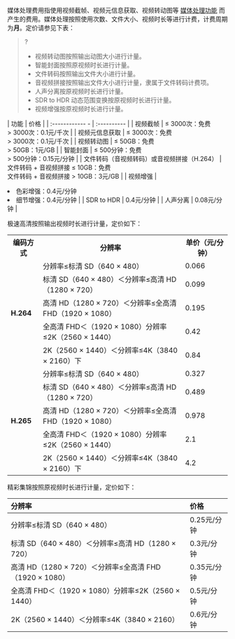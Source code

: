 媒体处理费用指使用视频截帧、视频元信息获取、视频转动图等 [媒体处理功能](https://cloud.tencent.com/document/product/460/47503) 而产生的费用。媒体处理按照使用次数、文件大小、视频时长等进行计费，计费周期为**月**。定价请参见下表：

>?
> - 视频转动图按照输出动图大小进行计量。
> - 智能封面按照原视频时长进行计量。
> - 文件转码按照输出文件大小进行计量。
> - 音视频拼接按照输出文件大小进行计量，隶属于文件转码计费项。
> - 人声分离按原视频时长进行计量。
> - SDR to HDR 动态范围变换按原视频时长进行计量。
> - 视频增强按原视频时长进行计量。

| 功能                   | 价格        |
| :------------     - | :---------- |
| 视频截帧            |    ≤ 3000次：免费<br>> 3000次：0.1元/千次  |
| 视频元信息获取   |    ≤ 3000次：免费<br>> 3000次：0.1元/千次  |
| 视频转动图         |     ≤ 50GB：免费<br>> 50GB：1元/GB      |
| 智能封面            |      ≤ 500分钟：免费<br>> 500分钟：0.15元/分钟  |
| 文件转码（音视频转码）或音视频拼接（H.264）             |   文件转码 + 音视频拼接 ≤ 10GB：免费<br>文件转码 + 音视频拼接 > 10GB：3元/GB    |
| 视频增强             |  <li> 色彩增强：0.4元/分钟<li> 细节增强：0.4元/分钟    |
| SDR to HDR          |   0.4元/分钟                                  |
| 人声分离             |    0.08元/分钟                                |


极速高清按照输出视频时长进行计量，定价如下：

<table>
<tr><th>编码方式</th><th>分辨率</th><th>单价（元/分钟）</th></tr>
<tr><td rowspan=6><b>H.264</td></tr>
<tr><td>分辨率≤标清 SD（640 × 480）</td><td>0.066</td></tr>
<tr><td>标清 SD（640 × 480）＜分辨率≤高清 HD（1280 × 720）</td><td>0.099</td></tr>
<tr><td>高清 HD（1280 × 720）＜分辨率≤全高清 FHD（1920 × 1080）</td><td>0.195</td></tr>
<tr><td>全高清 FHD＜（1920 × 1080）分辨率≤2K（2560 × 1440）</td><td>0.42 </td></tr>
<tr><td>2K（2560 × 1440）＜分辨率≤4K（3840 × 2160）下</td><td>0.84</td></tr>
<tr><td rowspan=6><b>H.265</td></tr>
<tr><td>分辨率≤标清 SD（640 × 480）</td><td>0.327 </td></tr>
<tr><td>标清 SD（640 × 480）＜分辨率≤高清 HD（1280 × 720）</td><td>0.489</td></tr>
<tr><td>高清 HD（1280 × 720）＜分辨率≤全高清 FHD（1920 × 1080）</td><td>0.978</td></tr>
<tr><td>全高清 FHD＜（1920 × 1080）分辨率≤2K（2560 × 1440）</td><td>2.1</td></tr>
<tr><td>2K（2560 × 1440）＜分辨率≤4K（3840 × 2160）下</td><td>4.2</td></tr>
</table>

精彩集锦按照原视频时长进行计量，定价如下：

| 分辨率                                                  | 价格        |
| :------------------------------------------------------ | :---------- |
| 分辨率≤标清 SD（640 × 480）                             | 0.25元/分钟 |
| 标清 SD（640 × 480）＜分辨率≤高清 HD（1280 × 720）      | 0.3元/分钟  |
| 高清 HD（1280 × 720）＜分辨率≤全高清 FHD（1920 × 1080） | 0.35元/分钟 |
| 全高清 FHD＜（1920 × 1080）分辨率≤2K（2560 × 1440）     | 0.5元/分钟  |
| 2K（2560 × 1440）＜分辨率≤4K（3840 × 2160）             | 0.6元/分钟  |



